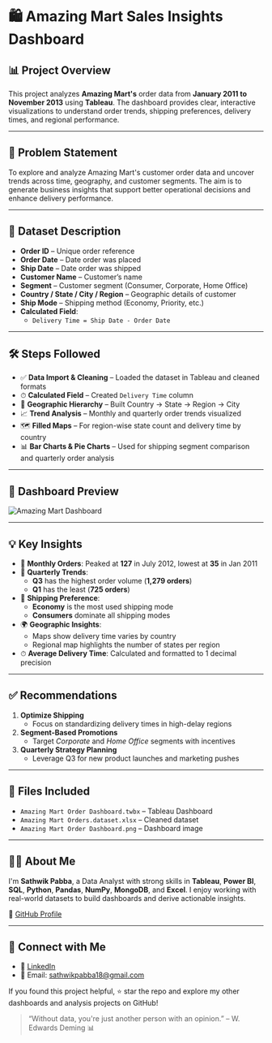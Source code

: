 # 🛍️ Amazing Mart Sales Insights Dashboard

## 📊 Project Overview

This project analyzes **Amazing Mart's** order data from **January 2011 to November 2013** using **Tableau**. The dashboard provides clear, interactive visualizations to understand order trends, shipping preferences, delivery times, and regional performance.

---

## 🧩 Problem Statement

To explore and analyze Amazing Mart's customer order data and uncover trends across time, geography, and customer segments. The aim is to generate business insights that support better operational decisions and enhance delivery performance.

---

## 📁 Dataset Description

- **Order ID** – Unique order reference  
- **Order Date** – Date order was placed  
- **Ship Date** – Date order was shipped  
- **Customer Name** – Customer’s name  
- **Segment** – Customer segment (Consumer, Corporate, Home Office)  
- **Country / State / City / Region** – Geographic details of customer  
- **Ship Mode** – Shipping method (Economy, Priority, etc.)  
- **Calculated Field**:  
  - `Delivery Time = Ship Date - Order Date`

---

## 🛠️ Steps Followed

- ✅ **Data Import & Cleaning** – Loaded the dataset in Tableau and cleaned formats  
- ⏱ **Calculated Field** – Created `Delivery Time` column  
- 📍 **Geographic Hierarchy** – Built Country → State → Region → City  
- 📈 **Trend Analysis** – Monthly and quarterly order trends visualized  
- 🗺 **Filled Maps** – For region-wise state count and delivery time by country  
- 📊 **Bar Charts & Pie Charts** – Used for shipping segment comparison and quarterly order analysis

---

## 📸 Dashboard Preview

![Amazing Mart Dashboard]()

---

## 💡 Key Insights

- 📅 **Monthly Orders**: Peaked at **127** in July 2012, lowest at **35** in Jan 2011  
- 📆 **Quarterly Trends**:  
  - **Q3** has the highest order volume (**1,279 orders**)  
  - **Q1** has the least (**725 orders**)  
- 🚚 **Shipping Preference**:  
  - **Economy** is the most used shipping mode  
  - **Consumers** dominate all shipping modes
- 🌍 **Geographic Insights**:  
  - Maps show delivery time varies by country  
  - Regional map highlights the number of states per region  
- ⏱ **Average Delivery Time**: Calculated and formatted to 1 decimal precision

---

## ✅ Recommendations

1. **Optimize Shipping**  
   - Focus on standardizing delivery times in high-delay regions  
2. **Segment-Based Promotions**  
   - Target *Corporate* and *Home Office* segments with incentives  
3. **Quarterly Strategy Planning**  
   - Leverage Q3 for new product launches and marketing pushes  

---

## 📁 Files Included

- `Amazing Mart Order Dashboard.twbx` – Tableau Dashboard  
- `Amazing Mart Orders.dataset.xlsx` – Cleaned dataset  
- `Amazing Mart Order Dashboard.png` – Dashboard image  

---

## 🙋‍♂️ About Me

I'm **Sathwik Pabba**, a Data Analyst with strong skills in **Tableau**, **Power BI**, **SQL**, **Python**, **Pandas**, **NumPy**, **MongoDB**, and **Excel**. I enjoy working with real-world datasets to build dashboards and derive actionable insights.

🔗 [GitHub Profile](https://github.com/pabbasathwik)

---

## 📣 Connect with Me

- 💼 [LinkedIn](https://linkedin.com/in/sathwikpabba)  
- 📧 Email: [sathwikpabba18@gmail.com](mailto:sathwikpabba18@gmail.com)

If you found this project helpful, ⭐ star the repo and explore my other dashboards and analysis projects on GitHub!

> “Without data, you're just another person with an opinion.” – W. Edwards Deming 📊
